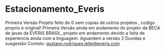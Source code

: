 # Estacionamento_Everis
Primeira Versão
Projeto feito do 0 sem copias de outros projetos , codigo proprio e original!
Primeira Versão ainda em andamento do projeto da BECA de javas da EVERIS BRASIL, projeto em andamento devido a falta de experiencia ainda com a linguagem. Aguardem a versão 2
Duvidas e susgestão 
Contato: gustavo.rodrigues.leite@everis.com
